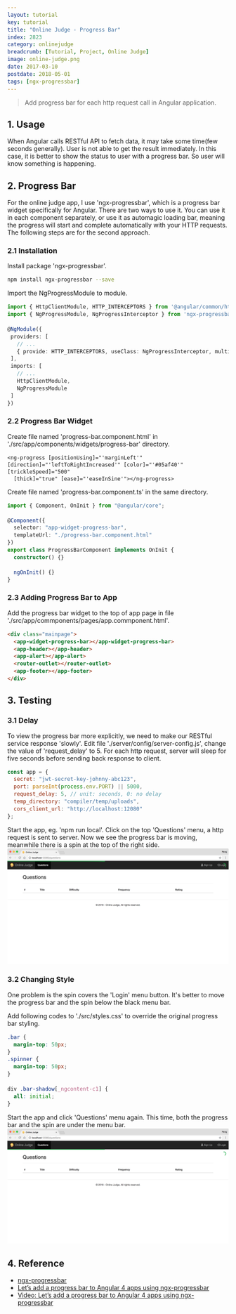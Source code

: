 ```yaml
---
layout: tutorial
key: tutorial
title: "Online Judge - Progress Bar"
index: 2823
category: onlinejudge
breadcrumb: [Tutorial, Project, Online Judge]
image: online-judge.png
date: 2017-03-10
postdate: 2018-05-01
tags: [ngx-progressbar]
---
```


> Add progress bar for each http request call in Angular application.

## 1. Usage
When Angular calls RESTful API to fetch data, it may take some time(few seconds generally). User is not able to get the result immediately. In this case, it is better to show the status to user with a progress bar. So user will know something is happening.

## 2. Progress Bar
For the online judge app, I use 'ngx-progressbar', which is a progress bar widget specifically for Angular. There are two ways to use it. You can use it in each component separately, or use it as automagic loading bar, meaning the progress will start and complete automatically with your HTTP requests. The following steps are for the second approach.
### 2.1 Installation
Install package 'ngx-progressbar'.
```sh
npm install ngx-progressbar --save
```
Import the NgProgressModule to module.
```typescript
import { HttpClientModule, HTTP_INTERCEPTORS } from '@angular/common/http';
import { NgProgressModule, NgProgressInterceptor } from 'ngx-progressbar';

@NgModule({
 providers: [
   // ...
   { provide: HTTP_INTERCEPTORS, useClass: NgProgressInterceptor, multi: true }
 ],
 imports: [
   // ...
   HttpClientModule,
   NgProgressModule
 ]
})
```
### 2.2 Progress Bar Widget
Create file named 'progress-bar.component.html' in './src/app/components/widgets/progress-bar' directory.
```raw
<ng-progress [positionUsing]="'marginLeft'" [direction]="'leftToRightIncreased'" [color]="'#05af40'" [trickleSpeed]="500"
  [thick]="true" [ease]="'easeInSine'"></ng-progress>
```
Create file named 'progress-bar.component.ts' in the same directory.
```typescript
import { Component, OnInit } from "@angular/core";

@Component({
  selector: "app-widget-progress-bar",
  templateUrl: "./progress-bar.component.html"
})
export class ProgressBarComponent implements OnInit {
  constructor() {}

  ngOnInit() {}
}
```
### 2.3 Adding Progress Bar to App
Add the progress bar widget to the top of app page in file './src/app/commponents/pages/app.commponent.html'.
```html
<div class="mainpage">
  <app-widget-progress-bar></app-widget-progress-bar>
  <app-header></app-header>
  <app-alert></app-alert>
  <router-outlet></router-outlet>
  <app-footer></app-footer>
</div>
```

## 3. Testing
### 3.1 Delay
To view the progress bar more explicitly, we need to make our RESTful service response 'slowly'. Edit file './server/config/server-config.js', change the value of 'request_delay' to 5. For each http request, server will sleep for five seconds before sending back response to client.
```javascript
const app = {
  secret: "jwt-secret-key-johnny-abc123",
  port: parseInt(process.env.PORT) || 5000,
  request_delay: 5, // unit: seconds, 0: no delay
  temp_directory: "compiler/temp/uploads",
  cors_client_url: "http://localhost:12080"
};
```
Start the app, eg. 'npm run local'. Click on the top 'Questions' menu, a http request is sent to server. Now we see the progress bar is moving, meanwhile there is a spin at the top of the right side.
![image](/public/images/frontend/2823/loading_top.png)


### 3.2 Changing Style
One problem is the spin covers the 'Login' menu button. It's better to move the progress bar and the spin below the black menu bar.

Add following codes to './src/styles.css' to override the original progress bar styling.
```css
.bar {
  margin-top: 50px;
}
.spinner {
  margin-top: 50px;
}

div .bar-shadow[_ngcontent-c1] {
  all: initial;
}
```

Start the app and click 'Questions' menu again. This time, both the progress bar and the spin are under the menu bar.
![image](/public/images/frontend/2823/loading_menubar.png)

## 4. Reference
* [ngx-progressbar](https://www.npmjs.com/package/ngx-progressbar)
* [Let’s add a progress bar to Angular 4 apps using ngx-progressbar](https://medium.com/letsboot/lets-add-a-progress-bar-to-angular-4-apps-using-ngx-progressbar-45a2a1089d4e)
* [Video: Let’s add a progress bar to Angular 4 apps using ngx-progressbar](https://www.youtube.com/watch?v=LCruv6Jb8wE)
